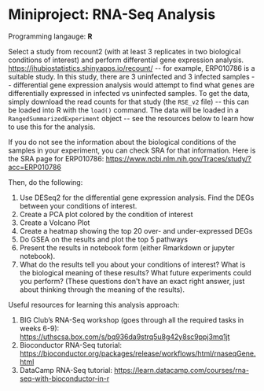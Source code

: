 # Miniproject: RNA-Seq Analysis

Programming langauge: **R**

Select a study from recount2 (with at least 3 replicates in two biological conditions of interest) and perform differential gene expression analysis. https://jhubiostatistics.shinyapps.io/recount/ -- for example, ERP010786 is a suitable study. In this study, there are 3 uninfected and 3 infected samples -- differential gene expression analysis would attempt to find what genes are differentially expressed in infected vs uninfected samples. To get the data, simply download the read counts for that study (the `RSE_v2` file) -- this can be loaded into R with the `load()` command. The data will be loaded in a `RangedSummarizedExperiment` object -- see the resources below to learn how to use this for the analysis.

If you do not see the information about the biological conditions of the samples in your experiment, you can check SRA for that information. Here is the SRA page for ERP010786: https://www.ncbi.nlm.nih.gov/Traces/study/?acc=ERP010786

Then, do the following:
1. Use DESeq2 for the differential gene expression analysis. Find the DEGs between your conditions of interest. 
2. Create a PCA plot colored by the condition of interest
3. Create a Volcano Plot
4. Create a heatmap showing the top 20 over- and under-expressed DEGs
5. Do GSEA on the results and plot the top 5 pathways
6. Present the results in notebook form (either Rmarkdown or jupyter notebook).
7. What do the results tell you about your conditions of interest? What is the biological meaning of these results? What future experiments could you perform? (These questions don't have an exact right answer, just about thinking through the meaning of the results). 

Useful resources for learning this analysis approach:
1. BIG Club’s RNA-Seq workshop (goes through all the required tasks in weeks 6-9): https://uthscsa.box.com/s/bq936da9strq5u8g42y8sc9ppj3mq1jt
2. Bioconductor RNA-Seq tutorial: https://bioconductor.org/packages/release/workflows/html/rnaseqGene.html
3. DataCamp RNA-Seq tutorial: https://learn.datacamp.com/courses/rna-seq-with-bioconductor-in-r

